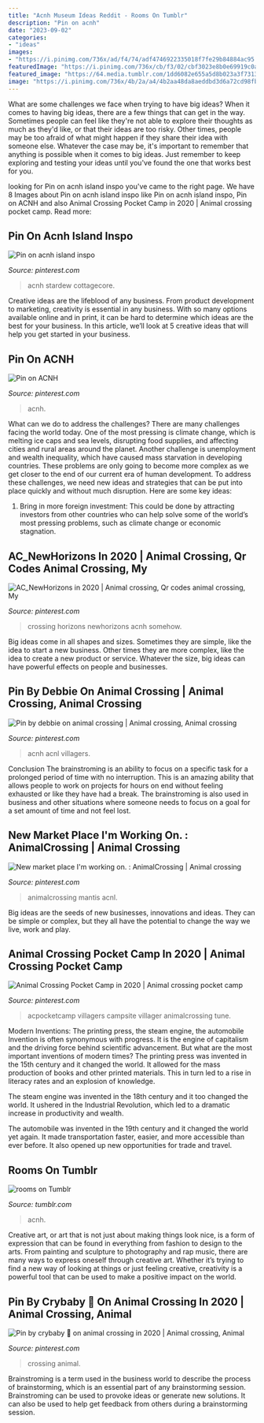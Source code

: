 ```yaml
---
title: "Acnh Museum Ideas Reddit - Rooms On Tumblr"
description: "Pin on acnh"
date: "2023-09-02"
categories:
- "ideas"
images:
- "https://i.pinimg.com/736x/ad/f4/74/adf4746922335018f7fe29b84884ac95.jpg"
featuredImage: "https://i.pinimg.com/736x/cb/f3/02/cbf3023e8b0e69919c0aeb00e9ec7938.jpg"
featured_image: "https://64.media.tumblr.com/1dd6082e655a5d8b023a3f7313d5d491/eaf7d49529e6ea85-57/s640x960/b09dd33ac5751fdcd7d2335aad898d4274ad65ba.jpg"
image: "https://i.pinimg.com/736x/4b/2a/a4/4b2aa48da8aeddbd3d6a72cd98fb072d.jpg"
---
```



What are some challenges we face when trying to have big ideas?
When it comes to having big ideas, there are a few things that can get in the way. Sometimes people can feel like they're not able to explore their thoughts as much as they'd like, or that their ideas are too risky. Other times, people may be too afraid of what might happen if they share their idea with someone else. Whatever the case may be, it's important to remember that anything is possible when it comes to big ideas. Just remember to keep exploring and testing your ideas until you've found the one that works best for you.

	

		
looking for Pin on acnh island inspo you've came to the right page. We have 8 Images about Pin on acnh island inspo like Pin on acnh island inspo, Pin on ACNH and also Animal Crossing Pocket Camp in 2020 | Animal crossing pocket camp. Read more:
		
    
## Pin On Acnh Island Inspo

<img loading=lazy src="https://i.pinimg.com/736x/9e/4f/a2/9e4fa254de2ff71111aafa7945f138a1.jpg" onerror="this.onerror=null;this.src='https://tse1.mm.bing.net/th?id=OIP.lpeUH_6f-4e9trf0h9PdmQHaEK&amp;pid=15.1';" alt="Pin on acnh island inspo">

_Source: pinterest.com_

>acnh stardew cottagecore. 

	

Creative ideas are the lifeblood of any business. From product development to marketing, creativity is essential in any business. With so many options available online and in print, it can be hard to determine which ideas are the best for your business. In this article, we’ll look at 5 creative ideas that will help you get started in your business.

    
## Pin On ACNH

<img loading=lazy src="https://i.pinimg.com/736x/5f/60/48/5f604804bca4b567b4c4d507c1a72f70.jpg" onerror="this.onerror=null;this.src='https://tse2.mm.bing.net/th?id=OIP.0rxhTe7PVFM18xTmFHTzNQHaHa&amp;pid=15.1';" alt="Pin on ACNH">

_Source: pinterest.com_

>acnh. 

	

What can we do to address the challenges?
There are many challenges facing the world today. One of the most pressing is climate change, which is melting ice caps and sea levels, disrupting food supplies, and affecting cities and rural areas around the planet. Another challenge is unemployment and wealth inequality, which have caused mass starvation in developing countries. 
These problems are only going to become more complex as we get closer to the end of our current era of human development. To address these challenges, we need new ideas and strategies that can be put into place quickly and without much disruption. Here are some key ideas: 

1) Bring in more foreign investment: This could be done by attracting investors from other countries who can help solve some of the world’s most pressing problems, such as climate change or economic stagnation.

    
## AC_NewHorizons In 2020 | Animal Crossing, Qr Codes Animal Crossing, My

<img loading=lazy src="https://i.pinimg.com/736x/ad/f4/74/adf4746922335018f7fe29b84884ac95.jpg" onerror="this.onerror=null;this.src='https://tse2.mm.bing.net/th?id=OIP.wGxxG3aRDdFtKLB3p0r1KQHaGH&amp;pid=15.1';" alt="AC_NewHorizons in 2020 | Animal crossing, Qr codes animal crossing, My">

_Source: pinterest.com_

>crossing horizons newhorizons acnh somehow. 

	

Big ideas come in all shapes and sizes. Sometimes they are simple, like the idea to start a new business. Other times they are more complex, like the idea to create a new product or service. Whatever the size, big ideas can have powerful effects on people and businesses.

    
## Pin By Debbie On Animal Crossing | Animal Crossing, Animal Crossing

<img loading=lazy src="https://i.pinimg.com/736x/4b/2a/a4/4b2aa48da8aeddbd3d6a72cd98fb072d.jpg" onerror="this.onerror=null;this.src='https://tse2.mm.bing.net/th?id=OIP.lSlgJAsfI6TfjeJBU8eVigHaEK&amp;pid=15.1';" alt="Pin by debbie on animal crossing | Animal crossing, Animal crossing">

_Source: pinterest.com_

>acnh acnl villagers. 

	

Conclusion
The brainstroming is an ability to focus on a specific task for a prolonged period of time with no interruption. This is an amazing ability that allows people to work on projects for hours on end without feeling exhausted or like they have had a break. The brainstroming is also used in business and other situations where someone needs to focus on a goal for a set amount of time and not feel lost.

    
## New Market Place I&#039;m Working On. : AnimalCrossing | Animal Crossing

<img loading=lazy src="https://i.pinimg.com/736x/62/18/42/621842f193cd9ef3562af975a553c6a6.jpg" onerror="this.onerror=null;this.src='https://tse2.mm.bing.net/th?id=OIP.NLgRlMRFQPBVuveD3zo3iAHaEK&amp;pid=15.1';" alt="New market place I&#039;m working on. : AnimalCrossing | Animal crossing">

_Source: pinterest.com_

>animalcrossing mantis acnl. 

	

Big ideas are the seeds of new businesses, innovations and ideas. They can be simple or complex, but they all have the potential to change the way we live, work and play.

    
## Animal Crossing Pocket Camp In 2020 | Animal Crossing Pocket Camp

<img loading=lazy src="https://i.pinimg.com/736x/cb/f3/02/cbf3023e8b0e69919c0aeb00e9ec7938.jpg" onerror="this.onerror=null;this.src='https://tse1.mm.bing.net/th?id=OIP.akXjlqZT6rVqIUqyb5niTwHaJS&amp;pid=15.1';" alt="Animal Crossing Pocket Camp in 2020 | Animal crossing pocket camp">

_Source: pinterest.com_

>acpocketcamp villagers campsite villager animalcrossing tune. 

	

Modern Inventions: The printing press, the steam engine, the automobile
Invention is often synonymous with progress. It is the engine of capitalism and the driving force behind scientific advancement. But what are the most important inventions of modern times?
The printing press was invented in the 15th century and it changed the world. It allowed for the mass production of books and other printed materials. This in turn led to a rise in literacy rates and an explosion of knowledge.

The steam engine was invented in the 18th century and it too changed the world. It ushered in the Industrial Revolution, which led to a dramatic increase in productivity and wealth.

The automobile was invented in the 19th century and it changed the world yet again. It made transportation faster, easier, and more accessible than ever before. It also opened up new opportunities for trade and travel.

    
## Rooms On Tumblr

<img loading=lazy src="https://64.media.tumblr.com/1dd6082e655a5d8b023a3f7313d5d491/eaf7d49529e6ea85-57/s640x960/b09dd33ac5751fdcd7d2335aad898d4274ad65ba.jpg" onerror="this.onerror=null;this.src='https://tse4.mm.bing.net/th?id=OIP.2gZxCFI0VApR2jv1JaNgTgHaEK&amp;pid=15.1';" alt="rooms on Tumblr">

_Source: tumblr.com_

>acnh. 

	

Creative art, or art that is not just about making things look nice, is a form of expression that can be found in everything from fashion to design to the arts. From painting and sculpture to photography and rap music, there are many ways to express oneself through creative art. Whether it’s trying to find a new way of looking at things or just feeling creative, creativity is a powerful tool that can be used to make a positive impact on the world.

    
## Pin By Crybaby 🔪 On Animal Crossing In 2020 | Animal Crossing, Animal

<img loading=lazy src="https://i.pinimg.com/736x/c1/51/87/c15187badf77989196839128bf1556c8.jpg" onerror="this.onerror=null;this.src='https://tse3.mm.bing.net/th?id=OIP.8sczgNyYh0DTBNssXfJwEgHaGT&amp;pid=15.1';" alt="Pin by crybaby 🔪 on animal crossing in 2020 | Animal crossing, Animal">

_Source: pinterest.com_

>crossing animal. 

	

Brainstroming is a term used in the business world to describe the process of brainstorming, which is an essential part of any brainstorming session. Brainstroming can be used to provoke ideas or generate new solutions. It can also be used to help get feedback from others during a brainstorming session.

